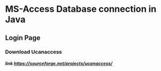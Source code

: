 # MS-Access Database connection in Java
## Login Page

### Download Ucanaccess
##### link https://sourceforge.net/projects/ucanaccess/